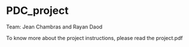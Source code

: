 # PDC_project
Team: Jean Chambras and Rayan Daod

To know more about the project instructions, please read the project.pdf
